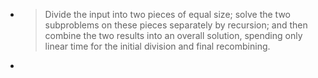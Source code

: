 -
  > Divide the input into two pieces of equal size; solve the two subproblems on these pieces separately by recursion; and then combine the two results into an overall solution, spending only linear time for the initial division and final recombining.
-